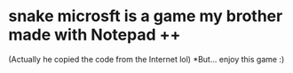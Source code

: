# snake microsft is a game my brother made with Notepad ++
(Actually he copied the code from the Internet lol)
*But... enjoy this game :)

